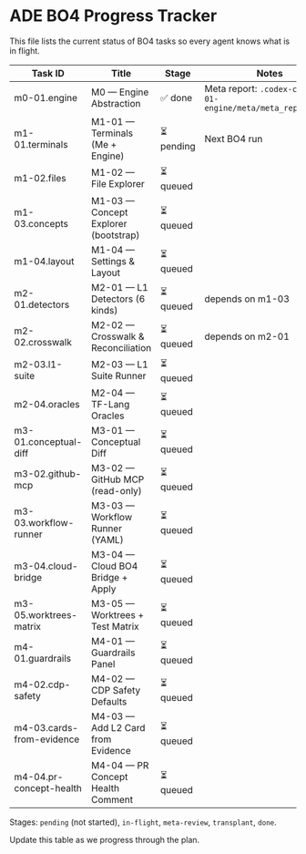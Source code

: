 # ADE BO4 Progress Tracker

This file lists the current status of BO4 tasks so every agent knows what is in flight.

| Task ID            | Title                                  | Stage        | Notes |
|--------------------|----------------------------------------|--------------|-------|
| m0-01.engine        | M0 — Engine Abstraction                | ✅ done       | Meta report: `.codex-cloud/m0-01-engine/meta/meta_report.json`
| m1-01.terminals     | M1-01 — Terminals (Me + Engine)        | ⏳ pending    | Next BO4 run |
| m1-02.files         | M1-02 — File Explorer                  | ⏳ queued     | |
| m1-03.concepts      | M1-03 — Concept Explorer (bootstrap)   | ⏳ queued     | |
| m1-04.layout        | M1-04 — Settings & Layout              | ⏳ queued     | |
| m2-01.detectors     | M2-01 — L1 Detectors (6 kinds)         | ⏳ queued     | depends on m1-03 |
| m2-02.crosswalk     | M2-02 — Crosswalk & Reconciliation     | ⏳ queued     | depends on m2-01 |
| m2-03.l1-suite      | M2-03 — L1 Suite Runner                | ⏳ queued     | |
| m2-04.oracles       | M2-04 — TF-Lang Oracles                | ⏳ queued     | |
| m3-01.conceptual-diff | M3-01 — Conceptual Diff              | ⏳ queued     | |
| m3-02.github-mcp    | M3-02 — GitHub MCP (read-only)         | ⏳ queued     | |
| m3-03.workflow-runner | M3-03 — Workflow Runner (YAML)      | ⏳ queued     | |
| m3-04.cloud-bridge  | M3-04 — Cloud BO4 Bridge + Apply       | ⏳ queued     | |
| m3-05.worktrees-matrix | M3-05 — Worktrees + Test Matrix     | ⏳ queued     | |
| m4-01.guardrails    | M4-01 — Guardrails Panel               | ⏳ queued     | |
| m4-02.cdp-safety    | M4-02 — CDP Safety Defaults            | ⏳ queued     | |
| m4-03.cards-from-evidence | M4-03 — Add L2 Card from Evidence | ⏳ queued     | |
| m4-04.pr-concept-health | M4-04 — PR Concept Health Comment  | ⏳ queued     | |

Stages: `pending` (not started), `in-flight`, `meta-review`, `transplant`, `done`.

Update this table as we progress through the plan.
